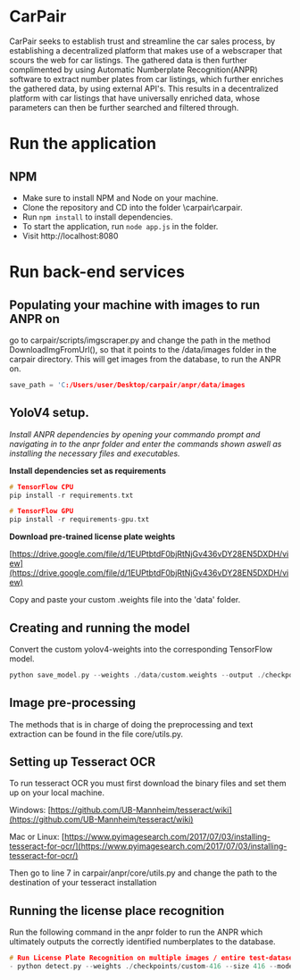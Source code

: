# CarPair
CarPair seeks to establish trust and streamline the car sales process, by establishing a decentralized platform that makes use of a webscraper that scours the web for car listings. The gathered data is then further complimented by using Automatic Numberplate Recognition(ANPR) software to extract number plates from car listings, which further enriches the gathered data, by using external API's. This results in a decentralized platform with car listings that have universally enriched data, whose parameters can then be further searched and filtered through.


# Run the application

## NPM

- Make sure to install NPM and Node on your machine.
- Clone the repository and CD into the folder \carpair\carpair.
- Run `npm install` to install dependencies.
- To start the application, run `node app.js` in the folder.
- Visit http://localhost:8080



# Run back-end services


## Populating your machine with images to run ANPR on

go to carpair/scripts/imgscraper.py and change the path in the method DownloadImgFromUrl(), so that it points to the /data/images folder in the carpair directory.
This will get images from the database, to run the ANPR on.

```c 
save_path = 'C:/Users/user/Desktop/carpair/anpr/data/images
```

## YoloV4 setup.

_Install ANPR dependencies by opening your commando prompt and navigating in to the anpr folder and enter the commands shown aswell as installing the necessary files and executables._

**Install dependencies set as requirements**

```c
# TensorFlow CPU
pip install -r requirements.txt

# TensorFlow GPU
pip install -r requirements-gpu.txt
```

**Download pre-trained license plate weights**

[https://drive.google.com/file/d/1EUPtbtdF0bjRtNjGv436vDY28EN5DXDH/view](https://drive.google.com/file/d/1EUPtbtdF0bjRtNjGv436vDY28EN5DXDH/view)

Copy and paste your custom .weights file into the 'data' folder.


## Creating and running the model

Convert the custom yolov4-weights into the corresponding TensorFlow model.

```c
python save_model.py --weights ./data/custom.weights --output ./checkpoints/custom-416 --input_size 416 --model yolov4 
```


## Image pre-processing

The methods that is in charge of doing the preprocessing and text extraction can be found in the file core/utils.py.

## Setting up Tesseract OCR

To run tesseract OCR you must first download the binary files and set them up on your local machine.

Windows: [https://github.com/UB-Mannheim/tesseract/wiki](https://github.com/UB-Mannheim/tesseract/wiki)

Mac or Linux: [https://www.pyimagesearch.com/2017/07/03/installing-tesseract-for-ocr/](https://www.pyimagesearch.com/2017/07/03/installing-tesseract-for-ocr/)

Then go to line 7 in carpair/anpr/core/utils.py and change the path to the destination of your tesseract installation

## Running the license place recognition

Run the following command in the anpr folder to run the ANPR which ultimately outputs the correctly identified numberplates to the database.

```c
# Run License Plate Recognition on multiple images / entire test-dataset
- python detect.py --weights ./checkpoints/custom-416 --size 416 --model yolov4 --dont_show --plate
```
